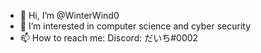 - 👋 Hi, I’m @WinterWind0
- 👀 I’m interested in computer science and cyber security
- 📫 How to reach me:
  Discord: だいち#0002

<!---
WinterWind0/WinterWind0 is a ✨ special ✨ repository because its `README.md` (this file) appears on your GitHub profile.
You can click the Preview link to take a look at your changes.
--->
